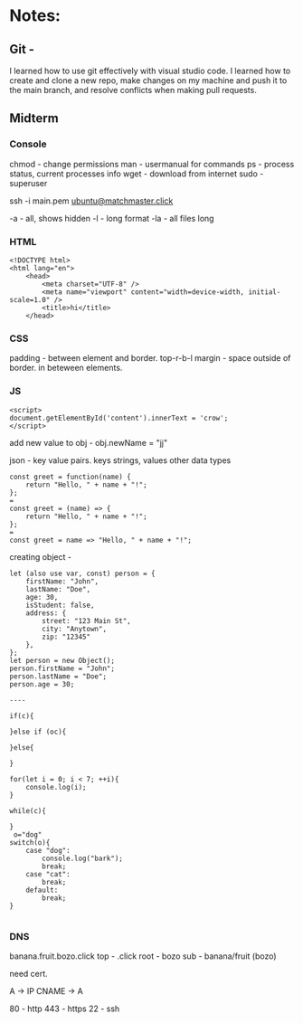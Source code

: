# Notes:

## Git -

I learned how to use git effectively with visual studio code. I learned how to create and clone a new repo, make changes on my machine and push it to the main branch, and resolve conflicts when making pull requests.

## Midterm

### Console

chmod -  change permissions
man - usermanual for commands
ps - process status, current processes info
wget - download from internet
sudo - superuser

ssh -i main.pem ubuntu@matchmaster.click

-a   -  all, shows hidden
-l   -  long format
-la  -  all files long

### HTML

```
<!DOCTYPE html>
<html lang="en">
    <head>
        <meta charset="UTF-8" />
        <meta name="viewport" content="width=device-width, initial-scale=1.0" />
        <title>hi</title>
    </head>
```



### CSS
padding - between element and border. top-r-b-l
margin - space outside of border. in beteween elements.


### JS
 ```
 <script>
 document.getElementById('content').innerText = 'crow';
 </script>
 ```

add new value to obj - obj.newName = "jj"

json - key value pairs. keys strings, values other data types

```
const greet = function(name) {
    return "Hello, " + name + "!";
};
=
const greet = (name) => {
    return "Hello, " + name + "!";
};
=
const greet = name => "Hello, " + name + "!";
```

creating object - 
```
let (also use var, const) person = {
    firstName: "John",
    lastName: "Doe",
    age: 30,
    isStudent: false,
    address: {
        street: "123 Main St",
        city: "Anytown",
        zip: "12345"
    },
};
let person = new Object();
person.firstName = "John";
person.lastName = "Doe";
person.age = 30;

----

if(c){

}else if (oc){

}else{

}

for(let i = 0; i < 7; ++i){
    console.log(i);
}

while(c){

}
 o="dog"
switch(o){
    case "dog":
        console.log("bark");
        break;
    case "cat":
        break;
    default:
        break;
}


```


### DNS

banana.fruit.bozo.click
top - .click
root - bozo
sub - banana/fruit (bozo)


need cert.

A -> IP
CNAME -> A

80 - http
443 - https
22 - ssh